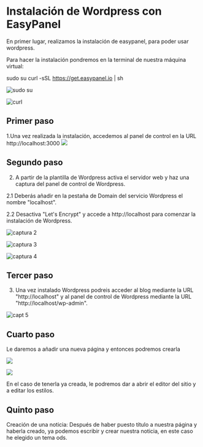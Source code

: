 # Instalación de Wordpress con EasyPanel

En primer lugar, realizamos la instalación de easypanel, para poder usar wordpress.

Para hacer la instalación pondremos en la terminal de nuestra máquina virtual:

sudo su
curl -sSL https://get.easypanel.io | sh

![sudo su](https://user-images.githubusercontent.com/122264807/232999976-dd4480ff-b836-4bc5-aec2-c0d9b19ecabf.png)

![curl](https://user-images.githubusercontent.com/122264807/233000036-dcd64c7b-27cc-4d33-bbf4-7240673c2e34.png)


## Primer paso
1.Una vez realizada la instalación, accedemos al panel de control en la URL http://localhost:3000
![](https://user-images.githubusercontent.com/122264807/229455494-61e61266-0272-477d-837c-d0c1d49c67e8.png)


## Segundo paso
2. A partir de la plantilla de Wordpress activa el servidor web y haz una captura del panel de control de Wordpress.

2.1 Deberás añadir en la pestaña de Domain del servicio Wordpress el nombre "localhost".

2.2 Desactiva "Let's Encrypt" y accede a http://localhost para comenzar la instalación de Wordpress.

![captura 2](https://user-images.githubusercontent.com/122264807/229455934-6267bcf5-d1ef-4056-b8b5-b4ea8d6dbe44.png)

![captura 3](https://user-images.githubusercontent.com/122264807/229456713-76bd16e6-c489-4db0-93ad-fd5cb8636b81.png)

![captura 4](https://user-images.githubusercontent.com/122264807/229457257-47fa9926-f09c-4b60-9274-b74dd61a8923.png)

## Tercer paso
3. Una vez instalado Wordpress podreis acceder al blog mediante la URL "http://localhost" y al panel de control de Wordpress mediante la URL "http://localhost/wp-admin".

![capt 5](https://user-images.githubusercontent.com/122264807/229457841-de51daba-4cef-4d51-9ae7-6633e7c3d1d3.png)

## Cuarto paso

Le daremos a añadir una nueva página y entonces podremos crearla


![](https://user-images.githubusercontent.com/122264807/232997799-324c7978-85b6-412f-8281-e42b458ec1b1.png)


![](https://user-images.githubusercontent.com/122264807/232997844-95f99421-8de5-46d7-aedb-d30a84450602.png)


En el caso de tenerla ya creada, le podremos dar a abrir el editor del sitio y a editar los estilos.

## Quinto paso

Creación de una noticia:
Después de haber puesto título a nuestra página y haberla creado, ya podemos escribir y crear nuestra noticia, en este caso he elegido un tema ods.






